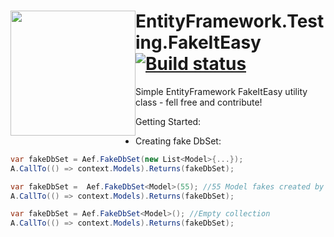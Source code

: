 <a href="https://www.gitcheese.com/app/#/projects/b6a20f9c-68b0-4c50-8fc2-e8c33e0baa51/pledges/create" target="_blank" style="float:left;" > <img src="https://api.gitcheese.com/v1/projects/b6a20f9c-68b0-4c50-8fc2-e8c33e0baa51/badges" width="200px" /> </a>
EntityFramework.Testing.FakeItEasy [![Build status](https://ci.appveyor.com/api/projects/status/uquci4vq25l8yc3n?retina=true)](https://ci.appveyor.com/project/mgibas/entityframework-testing-fakeiteasy)
==================================

Simple EntityFramework FakeItEasy utility class - fell free and contribute!

Getting Started:

- Creating fake DbSet<T>:
```csharp
var fakeDbSet = Aef.FakeDbSet(new List<Model>{...});
A.CallTo(() => context.Models).Returns(fakeDbSet);
```

```csharp
var fakeDbSet =  Aef.FakeDbSet<Model>(55); //55 Model fakes created by FakeItEasy
A.CallTo(() => context.Models).Returns(fakeDbSet);
```

```csharp
var fakeDbSet = Aef.FakeDbSet<Model>(); //Empty collection
A.CallTo(() => context.Models).Returns(fakeDbSet);
```
